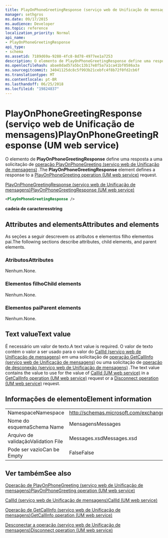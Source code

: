```yaml
---
title: PlayOnPhoneGreetingResponse (serviço web de Unificação de mensagens)
manager: sethgros
ms.date: 09/17/2015
ms.audience: Developer
ms.topic: reference
localization_priority: Normal
api_name:
- PlayOnPhoneGreetingResponse
api_type:
- schema
ms.assetid: 7189d69a-9288-4fc8-8d78-4977ee1a7253
description: O elemento de PlayOnPhoneGreetingResponse define uma resposta a uma solicitação do PlayOnPhoneGreeting operação (serviço web de Unificação de mensagens).
ms.openlocfilehash: abae8dad57a5bc13b17e8f5a7a1ca41bf0586a3a
ms.sourcegitcommit: 34041125dc8c5f993b21cebfc4f8b72f0fd2cb6f
ms.translationtype: MT
ms.contentlocale: pt-BR
ms.lasthandoff: 06/25/2018
ms.locfileid: "19824837"
---
```

# <a name="playonphonegreetingresponse-um-web-service"></a><span data-ttu-id="3c58a-103">PlayOnPhoneGreetingResponse (serviço web de Unificação de mensagens)</span><span class="sxs-lookup"><span data-stu-id="3c58a-103">PlayOnPhoneGreetingResponse (UM web service)</span></span>

<span data-ttu-id="3c58a-104">O elemento de **PlayOnPhoneGreetingResponse** define uma resposta a uma solicitação de [operação PlayOnPhoneGreeting (serviço web de Unificação de mensagens)](playonphonegreeting-operation-um-web-service.md) .</span><span class="sxs-lookup"><span data-stu-id="3c58a-104">The **PlayOnPhoneGreetingResponse** element defines a response to a [PlayOnPhoneGreeting operation (UM web service)](playonphonegreeting-operation-um-web-service.md) request.</span></span> 
  
[<span data-ttu-id="3c58a-105">PlayOnPhoneGreetingResponse (serviço web de Unificação de mensagens)</span><span class="sxs-lookup"><span data-stu-id="3c58a-105">PlayOnPhoneGreetingResponse (UM web service)</span></span>](playonphonegreetingresponse-um-web-service.md)
  
```xml
<PlayOnPhoneGreetingResponse />
```

 <span data-ttu-id="3c58a-106">**cadeia de caracteres**</span><span class="sxs-lookup"><span data-stu-id="3c58a-106">**string**</span></span>
## <a name="attributes-and-elements"></a><span data-ttu-id="3c58a-107">Attributes and elements</span><span class="sxs-lookup"><span data-stu-id="3c58a-107">Attributes and elements</span></span>

<span data-ttu-id="3c58a-108">As seções a seguir descrevem os atributos e elementos filho elementos pai.</span><span class="sxs-lookup"><span data-stu-id="3c58a-108">The following sections describe attributes, child elements, and parent elements.</span></span>
  
### <a name="attributes"></a><span data-ttu-id="3c58a-109">Atributos</span><span class="sxs-lookup"><span data-stu-id="3c58a-109">Attributes</span></span>

<span data-ttu-id="3c58a-110">Nenhum.</span><span class="sxs-lookup"><span data-stu-id="3c58a-110">None.</span></span>
  
### <a name="child-elements"></a><span data-ttu-id="3c58a-111">Elementos filho</span><span class="sxs-lookup"><span data-stu-id="3c58a-111">Child elements</span></span>

<span data-ttu-id="3c58a-112">Nenhum.</span><span class="sxs-lookup"><span data-stu-id="3c58a-112">None.</span></span>
  
### <a name="parent-elements"></a><span data-ttu-id="3c58a-113">Elementos pai</span><span class="sxs-lookup"><span data-stu-id="3c58a-113">Parent elements</span></span>

<span data-ttu-id="3c58a-114">Nenhum.</span><span class="sxs-lookup"><span data-stu-id="3c58a-114">None.</span></span>
  
## <a name="text-value"></a><span data-ttu-id="3c58a-115">Text value</span><span class="sxs-lookup"><span data-stu-id="3c58a-115">Text value</span></span>

<span data-ttu-id="3c58a-116">É necessário um valor de texto.</span><span class="sxs-lookup"><span data-stu-id="3c58a-116">A text value is required.</span></span> <span data-ttu-id="3c58a-117">O valor de texto contém o valor a ser usado para o valor do [CallId (serviço web de Unificação de mensagens)](callid-um-web-service.md) em uma solicitação de [operação GetCallInfo (serviço web de Unificação de mensagens)](getcallinfo-operation-um-web-service.md) ou uma solicitação de [operação de desconexão (serviço web de Unificação de mensagens)](disconnect-operation-um-web-service.md) .</span><span class="sxs-lookup"><span data-stu-id="3c58a-117">The text value contains the value to use for the value of [CallId (UM web service)](callid-um-web-service.md) in a [GetCallInfo operation (UM web service)](getcallinfo-operation-um-web-service.md) request or a [Disconnect operation (UM web service)](disconnect-operation-um-web-service.md) request.</span></span> 
  
## <a name="element-information"></a><span data-ttu-id="3c58a-118">Informações de elemento</span><span class="sxs-lookup"><span data-stu-id="3c58a-118">Element information</span></span>

|||
|:-----|:-----|
|<span data-ttu-id="3c58a-119">Namespace</span><span class="sxs-lookup"><span data-stu-id="3c58a-119">Namespace</span></span>  <br/> |http://schemas.microsoft.com/exchange/services/2006/messages  <br/> |
|<span data-ttu-id="3c58a-120">Nome do esquema</span><span class="sxs-lookup"><span data-stu-id="3c58a-120">Schema Name</span></span>  <br/> |<span data-ttu-id="3c58a-121">Mensagens</span><span class="sxs-lookup"><span data-stu-id="3c58a-121">Messages</span></span>  <br/> |
|<span data-ttu-id="3c58a-122">Arquivo de validação</span><span class="sxs-lookup"><span data-stu-id="3c58a-122">Validation File</span></span>  <br/> |<span data-ttu-id="3c58a-123">Messages.xsd</span><span class="sxs-lookup"><span data-stu-id="3c58a-123">Messages.xsd</span></span>  <br/> |
|<span data-ttu-id="3c58a-124">Pode ser vazio</span><span class="sxs-lookup"><span data-stu-id="3c58a-124">Can be Empty</span></span>  <br/> |<span data-ttu-id="3c58a-125">False</span><span class="sxs-lookup"><span data-stu-id="3c58a-125">False</span></span>  <br/> |
   
## <a name="see-also"></a><span data-ttu-id="3c58a-126">Ver também</span><span class="sxs-lookup"><span data-stu-id="3c58a-126">See also</span></span>



[<span data-ttu-id="3c58a-127">Operação de PlayOnPhoneGreeting (serviço web de Unificação de mensagens)</span><span class="sxs-lookup"><span data-stu-id="3c58a-127">PlayOnPhoneGreeting operation (UM web service)</span></span>](playonphonegreeting-operation-um-web-service.md)
  
[<span data-ttu-id="3c58a-128">CallId (serviço web de Unificação de mensagens)</span><span class="sxs-lookup"><span data-stu-id="3c58a-128">CallId (UM web service)</span></span>](callid-um-web-service.md)
  
[<span data-ttu-id="3c58a-129">Operação de GetCallInfo (serviço web de Unificação de mensagens)</span><span class="sxs-lookup"><span data-stu-id="3c58a-129">GetCallInfo operation (UM web service)</span></span>](getcallinfo-operation-um-web-service.md)
  
[<span data-ttu-id="3c58a-130">Desconectar a operação (serviço web de Unificação de mensagens)</span><span class="sxs-lookup"><span data-stu-id="3c58a-130">Disconnect operation (UM web service)</span></span>](disconnect-operation-um-web-service.md)

